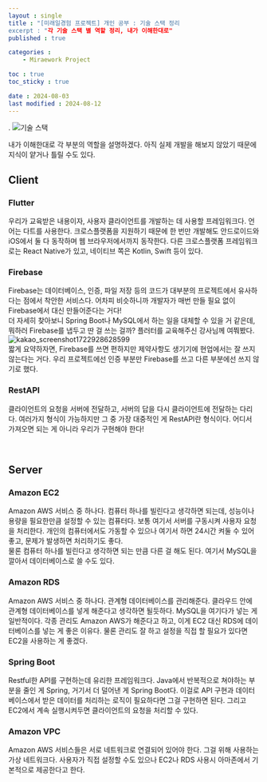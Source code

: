 ```yaml
---
layout : single
title : "[미래일경험 프로젝트] 개인 공부 : 기술 스택 정리
excerpt : "각 기술 스택 별 역할 정리, 내가 이해한대로"
published : true

categories : 
    - Miraework Project

toc : true
toc_sticky : true

date : 2024-08-03
last modified : 2024-08-12
---
```

.
![기술 스택](https://github.com/user-attachments/assets/4f9dd288-c18a-4dc4-9299-3b06946ff19b)  

내가 이해한대로 각 부분의 역할을 설명하겠다. 아직 실제 개발을 해보지 않았기 때문에 지식이 얕거나 틀릴 수도 있다.

## Client
### Flutter
우리가 교육받은 내용이자, 사용자 클라이언트를 개발하는 데 사용할 프레임워크다. 언어는 다트를 사용한다. 크로스플랫폼을 지원하기 때문에 한 번만 개발해도 안드로이드와 iOS에서 둘 다 동작하며 웹 브라우저에서까지 동작한다. 다른  크로스플랫폼 프레임워크로는 React Native가 있고, 네이티브 쪽은 Kotlin, Swift 등이 있다. 

### Firebase
Firebase는 데이터베이스, 인증, 파일 저장 등의 코드가 대부분의 프로젝트에서 유사하다는 점에서 착안한 서비스다. 어차피 비슷하니까 개발자가 매번 만들 필요 없이 Firebase에서 대신 만들어준다는 거다!  
더 자세히 찾아보니 Spring Boot나 MySQL에서 하는 일을 대체할 수 있을 거 같은데, 뭐하러 Firebase를 냅두고 딴 걸 쓰는 걸까? 플러터를 교육해주신 강사님께 여쭤봤다.
![kakao_screenshot1722928628599](https://github.com/user-attachments/assets/93aade0e-704a-4166-9996-58dc72409e45)  
짧게 요약하자면, Firebase를 쓰면 편하지만 제약사항도 생기기에 현업에서는 잘 쓰지 않는다는 거다. 우리 프로젝트에선 인증 부분만 Firebase를 쓰고 다른 부분에선 쓰지 않기로 했다.

### RestAPI
클라이언트의 요청을 서버에 전달하고, 서버의 답을 다시 클라이언트에 전달하는 다리다. 여러가지 형식이 가능하지만 그 중 가장 대중적인 게 RestAPI란 형식이다. 어디서 가져오면 되는 게 아니라 우리가 구현해야 한다!

<br>

## Server
### Amazon EC2
Amazon AWS 서비스 중 하나다. 컴퓨터 하나를 빌린다고 생각하면 되는데, 성능이나 용량을 필요한만큼 설정할 수 있는 컴퓨터다. 보통 여기서 서버를 구동시켜 사용자 요청을 처리한다. 개인의 컴퓨터에서도 가동할 수 있으나 여기서 하면 24시간 켜둘 수 있어 좋고, 문제가 발생하면 처리하기도 좋다.  
물론 컴퓨터 하나를 빌린다고 생각하면 되는 만큼 다른 걸 해도 된다. 여기서 MySQL을 깔아서 데이터베이스로 쓸 수도 있다.

### Amazon RDS
Amazon AWS 서비스 중 하나다. 관계형 데이터베이스를 관리해준다. 클라우드 안에 관계형 데이터베이스를 넣게 해준다고 생각하면 될듯하다. MySQL을 여기다가 넣는 게 일반적이다. 각종 관리도 Amazon AWS가 해준다고 하고, 이게 EC2 대신 RDS에 데이터베이스를 넣는 게 좋은 이유다. 물론 관리도 잘 하고 설정을 직접 할 필요가 있다면 EC2을 사용하는 게 좋겠다.

### Spring Boot
Restful한 API를 구현하는데 유리한 프레임워크다. Java에서 반복적으로 쳐야하는 부분을 줄인 게 Spring, 거기서 더 덜어낸 게 Spring Boot다. 이걸로 API 구현과 데이터베이스에서 받은 데이터를 처리하는 로직이 필요하다면 그걸 구현하면 된다. 그리고 EC2에서 계속 실행시켜두면 클라이언트의 요청을 처리할 수 있다.

### Amazon VPC
Amazon AWS 서비스들은 서로 네트워크로 연결되어 있어야 한다. 그걸 위해 사용하는 가상 네트워크다. 사용자가 직접 설정할 수도 있으나 EC2나 RDS 사용시 아마존에서 기본적으로 제공한다고 한다.